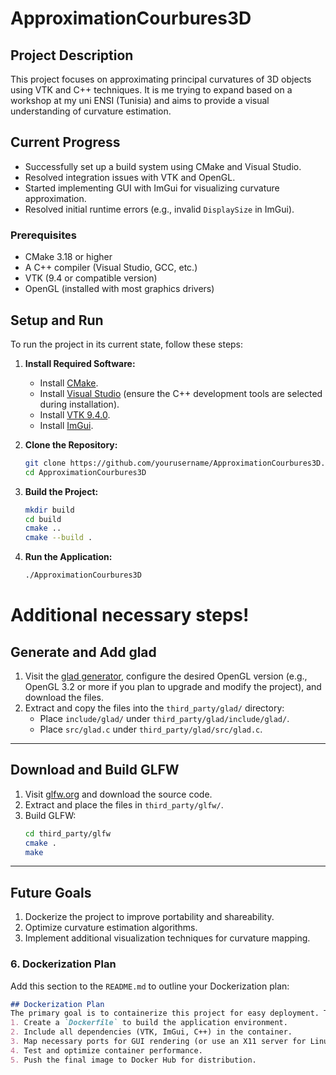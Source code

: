 # ApproximationCourbures3D

## Project Description
This project focuses on approximating principal curvatures of 3D objects using VTK and C++ techniques. It is me trying to expand based on a workshop at my uni ENSI (Tunisia) and aims to provide a visual understanding of curvature estimation.

## Current Progress
- Successfully set up a build system using CMake and Visual Studio.
- Resolved integration issues with VTK and OpenGL.
- Started implementing GUI with ImGui for visualizing curvature approximation.
- Resolved initial runtime errors (e.g., invalid `DisplaySize` in ImGui).


### Prerequisites
- CMake 3.18 or higher
- A C++ compiler (Visual Studio, GCC, etc.)
- VTK (9.4 or compatible version)
- OpenGL (installed with most graphics drivers)

## Setup and Run
To run the project in its current state, follow these steps:

1. **Install Required Software:**
   - Install [CMake](https://cmake.org/download/).
   - Install [Visual Studio](https://visualstudio.microsoft.com/) (ensure the C++ development tools are selected during installation).
   - Install [VTK 9.4.0](https://vtk.org/download/).
   - Install [ImGui](https://github.com/ocornut/imgui).

2. **Clone the Repository:**
   ```bash
   git clone https://github.com/yourusername/ApproximationCourbures3D.git
   cd ApproximationCourbures3D
   ```

3. **Build the Project:**
   ```bash
   mkdir build
   cd build
   cmake ..
   cmake --build .
   ```

4. **Run the Application:**
   ```bash
   ./ApproximationCourbures3D
   ```
# Additional necessary steps!

## Generate and Add glad
1. Visit the [glad generator](https://gen.glad.sh/), configure the desired OpenGL version (e.g., OpenGL 3.2 or more if you plan to upgrade and modify the project), and download the files.
2. Extract and copy the files into the `third_party/glad/` directory:
   - Place `include/glad/` under `third_party/glad/include/glad/`.
   - Place `src/glad.c` under `third_party/glad/src/glad.c`.

---

## Download and Build GLFW
1. Visit [glfw.org](https://www.glfw.org/) and download the source code.
2. Extract and place the files in `third_party/glfw/`.
3. Build GLFW:
   ```bash
   cd third_party/glfw
   cmake .
   make

---

## Future Goals
1. Dockerize the project to improve portability and shareability.
2. Optimize curvature estimation algorithms.
3. Implement additional visualization techniques for curvature mapping.

### **6. Dockerization Plan**
Add this section to the `README.md` to outline your Dockerization plan:

```markdown
## Dockerization Plan
The primary goal is to containerize this project for easy deployment. The following steps will be taken:
1. Create a `Dockerfile` to build the application environment.
2. Include all dependencies (VTK, ImGui, C++) in the container.
3. Map necessary ports for GUI rendering (or use an X11 server for Linux hosts).
4. Test and optimize container performance.
5. Push the final image to Docker Hub for distribution.
